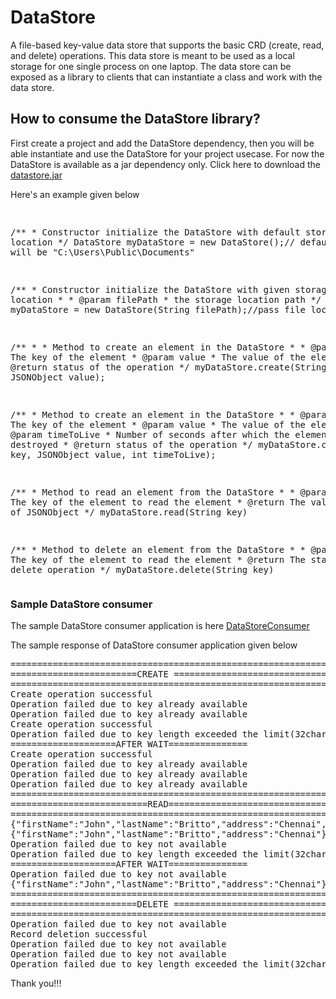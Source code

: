 # DataStore
A file-based key-value data store that supports the basic CRD (create, read, and delete) operations. This data store is meant to be used as a local storage for one single process on one laptop. The data store can be exposed as a library to clients that can instantiate a class and work with the data store.
<h2> How to consume the DataStore library?</h2>

<p>First create a project and add the DataStore dependency, then you will be able instantiate and use the DataStore for your project usecase. For now the DataStore is available as a jar dependency only. Click here to download the <a href="datastore.jar">datastore.jar</a> <br/>
<p>Here's an example given below</p>
<pre>

/**
	 * Constructor initialize the DataStore with default storage location
	 */
DataStore myDataStore = new DataStore();// default location will be "C:\\Users\\Public\\Documents"

/**
	 * Constructor initialize the DataStore with given storage location
	 * 
	 * @param filePath
	 *            the storage location path
	 */
DataStore myDataStore = new DataStore(String filePath);//pass file location

/**
	 * 
	 * Method to create an element in the DataStore
	 * 
	 * @param key
	 *            The key of the element
	 * @param value
	 *            The value of the element
	 * @return status of the operation
	 */
myDataStore.create(String key, JSONObject value);

/**
	 * Method to create an element in the DataStore
	 * 
	 * @param key
	 *            The key of the element
	 * @param value
	 *            The value of the element
	 * @param timeToLive
	 *            Number of seconds after which the element is destroyed
	 * @return status of the operation
	 */
myDataStore.create(String key, JSONObject value, int timeToLive);

/**
	 * Method to read an element from the DataStore
	 * 
	 * @param key
	 *            The key of the element to read the element
	 * @return The value as type of JSONObject
	 */
myDataStore.read(String key)

/**
	 * Method to delete an element from the DataStore
	 * 
	 * @param key
	 *            The key of the element to read the element
	 * @return The status of the delete operation
	 */
myDataStore.delete(String key)
</pre>

<h3>Sample DataStore consumer</h3>
<p>The sample DataStore consumer application is here <a href="https://github.com/mjohnbritto/DataStoreConsumer">DataStoreConsumer</a></p>

<p>The sample response of DataStore consumer application given below</p>
<pre>
=============================================================
========================CREATE ==============================
=============================================================
Create operation successful
Operation failed due to key already available
Operation failed due to key already available
Create operation successful
Operation failed due to key length exceeded the limit(32chars)
====================AFTER WAIT===============
Create operation successful
Operation failed due to key already available
Operation failed due to key already available
Operation failed due to key already available
=============================================================
==========================READ===============================
=============================================================
{"firstName":"John","lastName":"Britto","address":"Chennai","age":"25"}
{"firstName":"John","lastName":"Britto","address":"Chennai"}
Operation failed due to key not available
Operation failed due to key length exceeded the limit(32chars)
====================AFTER WAIT===============
Operation failed due to key not available
{"firstName":"John","lastName":"Britto","address":"Chennai"}
=============================================================
========================DELETE ==============================
=============================================================
Operation failed due to key not available
Record deletion successful
Operation failed due to key not available
Operation failed due to key not available
Operation failed due to key length exceeded the limit(32chars)
</pre>

<p>Thank you!!!</p>
